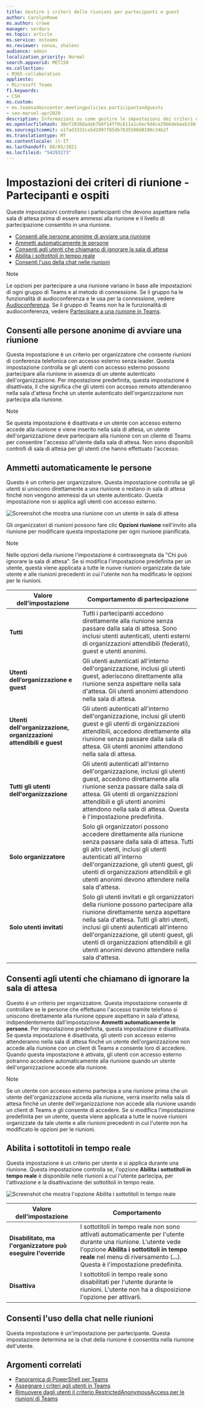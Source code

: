 ```yaml
---
title: Gestire i criteri delle riunioni per partecipanti e guest
author: CarolynRowe
ms.author: crowe
manager: serdars
ms.topic: article
ms.service: msteams
ms.reviewer: sonua, shalenc
audience: admin
localization_priority: Normal
search.appverid: MET150
ms.collection:
- M365-collaboration
appliesto:
- Microsoft Teams
f1.keywords:
- CSH
ms.custom:
- ms.teamsadmincenter.meetingpolicies.participantandguests
- seo-marvel-apr2020
description: Informazioni su come gestire le impostazioni dei criteri delle riunioni in Teams per partecipanti e guest.
ms.openlocfilehash: 30ef20368adeb7b0f14ff0c811a1c6ec9d4ce29b6debeeb198f0b74ae75d441d
ms.sourcegitcommit: a17ad3332ca5d2997f85db7835500d8190c34b2f
ms.translationtype: MT
ms.contentlocale: it-IT
ms.lasthandoff: 08/05/2021
ms.locfileid: "54293273"
---
```

# <a name="meeting-policy-settings---participants--guests"></a>Impostazioni dei criteri di riunione - Partecipanti e ospiti

<a name="bkmeetingparticipants"> </a>

Queste impostazioni controllano i partecipanti che devono aspettare nella sala di attesa prima di essere ammessi alla riunione e il livello di partecipazione consentito in una riunione.

- [Consenti alle persone anonime di avviare una riunione](#let-anonymous-people-start-a-meeting)
- [Ammetti automaticamente le persone](#automatically-admit-people)
- [Consenti agli utenti che chiamano di ignorare la sala di attesa](#allow-dial-in-users-to-bypass-the-lobby)
- [Abilita i sottotitoli in tempo reale](#enable-live-captions)
- [Consenti l'uso della chat nelle riunioni](#allow-chat-in-meetings)

> [!NOTE]
>Le opzioni per partecipare a una riunione variano in base alle impostazioni di ogni gruppo di Teams e al metodo di connessione. Se il gruppo ha le funzionalità di audioconferenza e le usa per la connessione, vedere [Audioconferenza](https://docs.microsoft.com/microsoftteams/audio-conferencing-in-office-365). Se il gruppo di Teams non ha le funzionalità di audioconferenza, vedere [Partecipare a una riunione in Teams](https://support.office.com/article/join-a-meeting-in-teams-1613bb53-f3fa-431e-85a9-d6a91e3468c9).

## <a name="let-anonymous-people-start-a-meeting"></a>Consenti alle persone anonime di avviare una riunione

Questa impostazione è un criterio per organizzatore che consente riunioni di conferenza telefonica con accesso esterno senza leader. Questa impostazione controlla se gli utenti con accesso esterno possono partecipare alla riunione in assenza di un utente autenticato dell'organizzazione. Per impostazione predefinita, questa impostazione è disattivata, il che significa che gli utenti con accesso remoto attenderanno nella sala d'attesa finché un utente autenticato dell'organizzazione non partecipa alla riunione.

> [!NOTE]
> Se questa impostazione è disattivata e un utente con accesso esterno accede alla riunione e viene inserito nella sala di attesa, un utente dell'organizzazione deve partecipare alla riunione con un cliente di Teams per consentire l'accesso all'utente dalla sala di attesa. Non sono disponibili controlli di sala di attesa per gli utenti che hanno effettuato l'accesso.

## <a name="automatically-admit-people"></a>Ammetti automaticamente le persone

Questo è un criterio per organizzatore. Questa impostazione controlla se gli utenti si uniscono direttamente a una riunione o restano in sala di attesa finché non vengono ammessi da un utente autenticato. Questa impostazione non si applica agli utenti con accesso esterno.

![Screenshot che mostra una riunione con un utente in sala di attesa](media/meeting-policies-lobby.png)

 Gli organizzatori di riunioni possono fare clic **Opzioni riunione** nell'invito alla riunione per modificare questa impostazione per ogni riunione pianificata.

> [!NOTE]
> Nelle opzioni della riunione l'impostazione è contrassegnata da "Chi può ignorare la sala di attesa". Se si modifica l'impostazione predefinita per un utente, questa viene applicata a tutte le nuove riunioni organizzate da tale utente e alle riunioni precedenti in cui l'utente non ha modificato le opzioni per le riunioni.
  
|Valore dell'impostazione  |Comportamento di partecipazione |
|---------|---------|
|**Tutti**   |Tutti i partecipanti accedono direttamente alla riunione senza passare dalla sala di attesa. Sono inclusi utenti autenticati, utenti esterni di organizzazioni attendibili (federati), guest e utenti anonimi.     |
|**Utenti dell’organizzazione e guest**     |Gli utenti autenticati all'interno dell'organizzazione, inclusi gli utenti guest, aderiscono direttamente alla riunione senza aspettare nella sala d'attesa.  Gli utenti anonimi attendono nella sala di attesa.   |
|**Utenti dell'organizzazione, organizzazioni attendibili e guest**     |Gli utenti autenticati all'interno dell'organizzazione, inclusi gli utenti guest e gli utenti di organizzazioni attendibili, accedono direttamente alla riunione senza passare dalla sala di attesa.  Gli utenti anonimi attendono nella sala di attesa.   |
|**Tutti gli utenti dell'organizzazione**    |Gli utenti autenticati all'interno dell'organizzazione, inclusi gli utenti guest, accedono direttamente alla riunione senza passare dalla sala di attesa.  Gli utenti di organizzazioni attendibili e gli utenti anonimi attendono nella sala di attesa. Questa è l'impostazione predefinita.           |
|**Solo organizzatore**    |Solo gli organizzatori possono accedere direttamente alla riunione senza passare dalla sala di attesa. Tutti gli altri utenti, inclusi gli utenti autenticati all'interno dell'organizzazione, gli utenti guest, gli utenti di organizzazioni attendibili e gli utenti anonimi devono attendere nella sala d'attesa.           |
|**Solo utenti invitati**    |Solo gli utenti invitati e gli organizzatori della riunione possono partecipare alla riunione direttamente senza aspettare nella sala d'attesa. Tutti gli altri utenti, inclusi gli utenti autenticati all'interno dell'organizzazione, gli utenti guest, gli utenti di organizzazioni attendibili e gli utenti anonimi devono attendere nella sala d'attesa.           |

## <a name="allow-dial-in-users-to-bypass-the-lobby"></a>Consenti agli utenti che chiamano di ignorare la sala di attesa

Questo è un criterio per organizzatore. Questa impostazione consente di controllare se le persone che effettuano l'accesso tramite telefono si uniscono direttamente alla riunione oppure aspettano in sala d'attesa, indipendentemente dall'impostazione **Ammetti automaticamente le persone**. Per impostazione predefinita, questa impostazione è disattivata. Se questa impostazione è disattivata, gli utenti con accesso esterno attenderanno nella sala di attesa finché un utente dell'organizzazione non accede alla riunione con un client di Teams e consente loro di accedere. Quando questa impostazione è attivata, gli utenti con accesso esterno potranno accedere automaticamente alla riunione quando un utente dell'organizzazione accede alla riunione.

> [!NOTE]
> Se un utente con accesso esterno partecipa a una riunione prima che un utente dell'organizzazione acceda alla riunione, verrà inserito nella sala di attesa finché un utente dell'organizzazione non accede alla riunione usando un client di Teams e gli consente di accedere. Se si modifica l'impostazione predefinita per un utente, questa viene applicata a tutte le nuove riunioni organizzate da tale utente e alle riunioni precedenti in cui l'utente non ha modificato le opzioni per le riunioni.

## <a name="enable-live-captions"></a>Abilita i sottotitoli in tempo reale

Questa impostazione è un criterio per utente e si applica durante una riunione. Questa impostazione controlla se, l'opzione **Abilita i sottotitoli in tempo reale** è disponibile nelle riunioni a cui l'utente partecipa, per l'attivazione e la disattivazione dei sottotitoli in tempo reale.  

![Screenshot che mostra l'opzione Abilita i sottotitoli in tempo reale](media/meeting-policies-live-captions.png)

|Valore dell'impostazione |Comportamento  |
|---------|---------|
|**Disabilitato, ma l'organizzatore può eseguire l'override**     | I sottotitoli in tempo reale non sono attivati automaticamente per l'utente durante una riunione. L'utente vede l'opzione **Abilita i sottotitoli in tempo reale** nel menu di riversamento (**...**). Questa è l'impostazione predefinita. |
|**Disattiva**     | I sottotitoli in tempo reale sono disabilitati per l'utente durante le riunioni. L'utente non ha a disposizione l'opzione per attivarli.          |

<a name="bkcontentsharing"> </a>

## <a name="allow-chat-in-meetings"></a>Consenti l'uso della chat nelle riunioni 

Questa impostazione è un'impostazione per partecipante. Questa impostazione determina se la chat della riunione è consentita nella riunione dell'utente.

<a name="bkparticipantsandguests"> </a>






## <a name="related-topics"></a>Argomenti correlati

- [Panoramica di PowerShell per Teams](teams-powershell-overview.md)
- [Assegnare i criteri agli utenti in Teams](assign-policies.md)
- [Rimuovere dagli utenti il criterio RestrictedAnonymousAccess per le riunioni di Teams](meeting-policies-restricted-anonymous-access.md)

